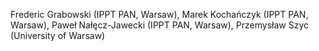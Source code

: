 Frederic Grabowski (IPPT PAN, Warsaw),
Marek Kochańczyk (IPPT PAN, Warsaw),
Paweł Nałęcz-Jawecki (IPPT PAN, Warsaw),
Przemysław Szyc (University of Warsaw)
